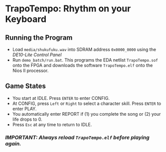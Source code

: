 # TrapoTempo: Rhythm on your Keyboard

## Running the Program
- Load `media/shukufuku.wav` into SDRAM address `0x0000_0000` using the *DE10-Lite Control Panel*
- Run `demo_batch/run.bat`. This programs the EDA netlist `TrapoTempo.sof` onto the FPGA and downloads the software `TrapoTempo.elf` onto the Nios II processor.

## Game States
- You start at IDLE. Press `ENTER` to enter CONFIG.
- At CONFIG, press `Left` or `Right` to select a character skill. Press `ENTER` to enter PLAY.
- You automatically enter REPORT if (1) you complete the song or (2) your life drops to 0.
- Press `Esc` at any time to return to IDLE.

### ***IMPORTANT:** Always reload `TrapoTempo.elf` before playing again.*
